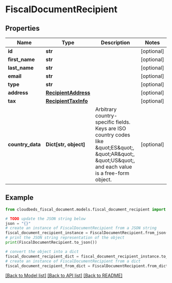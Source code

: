 # FiscalDocumentRecipient


## Properties

Name | Type | Description | Notes
------------ | ------------- | ------------- | -------------
**id** | **str** |  | [optional] 
**first_name** | **str** |  | [optional] 
**last_name** | **str** |  | [optional] 
**email** | **str** |  | [optional] 
**type** | **str** |  | [optional] 
**address** | [**RecipientAddress**](RecipientAddress.md) |  | [optional] 
**tax** | [**RecipientTaxInfo**](RecipientTaxInfo.md) |  | [optional] 
**country_data** | **Dict[str, object]** | Arbitrary country-specific fields.  Keys are ISO country codes like \&quot;ES\&quot;, \&quot;AR\&quot;, \&quot;US\&quot;, and each value is a free-form object.  | [optional] 

## Example

```python
from cloudbeds_fiscal_document.models.fiscal_document_recipient import FiscalDocumentRecipient

# TODO update the JSON string below
json = "{}"
# create an instance of FiscalDocumentRecipient from a JSON string
fiscal_document_recipient_instance = FiscalDocumentRecipient.from_json(json)
# print the JSON string representation of the object
print(FiscalDocumentRecipient.to_json())

# convert the object into a dict
fiscal_document_recipient_dict = fiscal_document_recipient_instance.to_dict()
# create an instance of FiscalDocumentRecipient from a dict
fiscal_document_recipient_from_dict = FiscalDocumentRecipient.from_dict(fiscal_document_recipient_dict)
```
[[Back to Model list]](../README.md#documentation-for-models) [[Back to API list]](../README.md#documentation-for-api-endpoints) [[Back to README]](../README.md)


